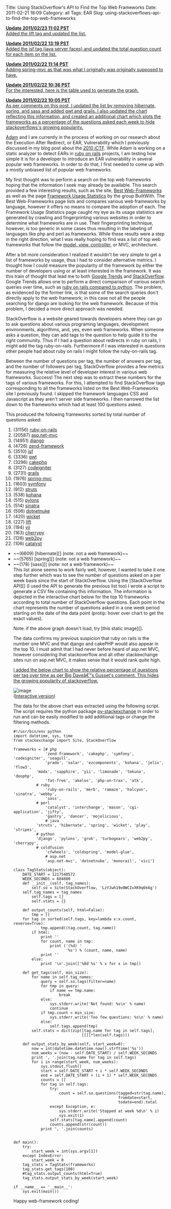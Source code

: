 Title: Using StackOverflow's API to Find the Top Web Frameworks
Date: 2011-02-21 18:09
Category: all
Tags: EAR
Slug: using-stackoverflows-api-to-find-the-top-web-frameworks

<ins datetime="2011-02-23T19:02:00+00:00">**Update 2011/02/23 11:02
PST**  
Added the lift tag and updated the list.</ins>

<ins datetime="2011-02-22T21:18:48+00:00">**Update 2011/02/22 13:19
PST**  
Added the jsf tag (java server faces) and updated the total question
count for each item on the list.</ins>

<ins datetime="2011-02-22T19:13:29+00:00">**Update 2011/02/22 11:14
PST**  
Adding spring-mvc as that was what I originally was originally supposed
to have.</ins>

<ins datetime="2011-02-22T18:31:36+00:00">**Update 2011/02/22 10:36
PST**  
For the interested, [here is the table][] used to generate the
graph.</ins>

<ins datetime="2011-02-22T18:05:43+00:00">**Update 2011/02/22 10:05
PST**  
As per comments on this post, I updated the list by removing hibernate,
spring, and sass and added gwt and grails. I also updated the chart
reflecting this information, and created an additional chart which plots
the frameworks as a percentage of the questions asked each week to hide
stackoverflows's growing popularity.</ins>

[Adam][] and I are currently in the process of working on our research
about the Execution After Redirect, or EAR, Vulnerability which I
previously discussed in my blog post about the [2010 iCTF][]. While Adam
is working on a static analyzer to detect EARs in [ruby on rails][]
projects, I am testing how simple it is for a developer to introduce an
EAR vulnerability in several popular web frameworks. In order to do
that, I first needed to come up with a mostly unbiased list of popular
web frameworks.

My first thought was to perform a search on the top web frameworks
hoping that the information I seek may already be available. This search
provided a few interesting results, such as the site, [Best
Web-Frameworks][] as well as the page [Framework Usage Statistics][] by
the group BuiltWith. The Best Web-Frameworks page lists and compares
various web frameworks by language, however it offers no means to
compare the adoption of each. The Framework Usage Statistics page caught
my eye as its usage statistics are generated by crawling and
fingerprinting various websites in order to determine what frameworks
are in use. Their fingerprinting technique, however, is too generic in
some cases thus resulting in the labeling of languages like php and perl
as frameworks. While these results were a step in the right direction,
what I was really hoping to find was a list of top web frameworks that
follow the [model, view, controller][], or MVC, architecture.

After a bit more consideration I realized it wouldn't be very simple to
get a list of frameworks by usage, thus I had to consider alternative
metrics. I thought how I could measure the popularity of the framework
by either the number of developers using or at least interested in the
framework. It was this train of thought that lead me to both [Google
Trends][] and [StackOverflow][]. Google Trends allows one to perform a
direct comparison of various search queries over time, such as [ruby on
rails compared to python][]. The problem, as evidenced by the former
link, is that some of the search queries don't directly apply to the web
framework; in this case not all the people searching for django are
looking for the web framework. Because of this problem, I decided a more
direct approach was needed.

StackOverflow is a website geared towards developers where they can go
to ask questions about various programing languages, development
environments, algorithms, and, yes, even web frameworks. When someone
asks a question, they can add tags to the question to help guide it to
the right community. Thus if I had a question about redirects in ruby on
rails, I might add the tag ruby-on-rails. Furthermore if I was
interested in questions other people had about ruby on rails I might
follow the ruby-on-rails tag.

Between the number of questions per tag, the number of answers per tag,
and the number of followers per tag, StackOverflow provides a few
metrics for measuring the relative level of developer interest in
various web frameworks. Success! The next step was to extract these
numbers for the tags of various frameworks. For this, I attempted to
find StackOverflow tags corresponding to all the frameworks listed on
the Best Web-Frameworks site I previously found. I skipped the framework
languages CSS and Javascript as they aren't server side frameworks. I
then narrowed the list down to the frameworks which had at least 100
questions asked.

This produced the following frameworks sorted by total number of
questions asked:

1.  (31156) [ruby-on-rails][]
2.  (20587) [asp.net-mvc][]
3.  (14951) [django][]
4.  (4726) [zend-framework][]
5.  (3510) [jsf][]
6.  (3336) [gwt][]
7.  (3296) [cakephp][]
8.  (3127) [codeigniter][]
9.  (2731) [grails][]
10. (1976) [spring-mvc][]
11. (1603) [symfony][]
12. (912) [struts][]
13. (538) [kohana][]
14. (515) [pylons][]
15. (514) [sinatra][]
16. (506) [dotnetnuke][]
17. (420) [wicket][]
18. (227) [lift][]
19. (194) [yii][]
20. (163) [cherrypy][]
21. (126) [web2py][]
22. (106) [catalyst][]

<ul>
<li>
~~(6609) [hibernate][] (note: not a web framework)~~

</li>
<li>
~~(5765) [spring][] (note: not a web framework)~~

</li>
<li>
~~(178) [sass][] (note: not a web framework)~~

</li>
</ol>
This list alone seems to work fairly well, however, I wanted to take it
one step further which was to see the number of questions asked on a per
week basis since the start of StackOverflow. Using the [StackOverflow
API][] (I used the API to generate the previous list too) I wrote a
script to generate a CSV file containing this information. The
information is depicted in the interactive chart below for the top 10
frameworks according to total number of StackOverflow questions. Each
point in the chart represents the number of questions asked in a one
week period starting on the date of the data point (protip: hover over
chart to get the exact values).

<p>
<script type="text/javascript" src="//ajax.googleapis.com/ajax/static/modules/gviz/1.0/chart.js"> {"chartType":"AreaChart","chartName":"Top 10 Web Frameworks","dataSourceUrl":"//spreadsheets0.google.com/tq?key=0AtdxNnTLM0xddDIwRTFlR25PQkprQUF6SHZKQ2xMSUE&range=A1%3AK134&gid=0&transpose=0&headers=1&pub=1","options":{"displayAnnotations":true,"showTip":true,"reverseCategories":false,"titleY":"# of stack over flow questions","dataMode":"markers","titleX":"week starting on","maxAlternation":1,"pointSize":"0","colors":["#3366CC","#DC3912","#FF9900","#109618","#990099","#0099C6","#DD4477","#66AA00","#B82E2E","#316395"],"smoothLine":false,"lineWidth":"2","labelPosition":"right","is3D":false,"logScale":false,"hasLabelsColumn":true,"wmode":"opaque","title":"Top 10 Web Frameworks","legend":"right","allowCollapse":true,"reverseAxis":false,"isStacked":false,"mapType":"hybrid","width":600,"height":400},"refreshInterval":60} </script>
</p>
Note: if the above graph doesn't load, try [this static image][].

The data confirms my previous suspicion that ruby on rails is the number
one MVC and that django and cakePHP would also appear in the top 10. I
must admit that I had never before heard of asp.net MVC, however
considering that stackoverflow and all other stackexchange sites run on
asp.net MVC, it makes sense that it would rank quite high.

<ins datetime="2011-02-22T18:50:07+00:00">I added the below chart to
show the relative percentage of questions per tag over time as per Big
Daveâ€™s Gusset's comment. This hides the growing popularity of
stackoverflow.</ins>

![image][]  
([Interactive version][])

The data for the above chart was extracted using the following script.
The script requires the python package [py-stackexchange][] in order to
run and can be easily modified to add additional tags or change the
filtering methods.

~~~~ {lang="python" line="1"}
#!/usr/bin/env python                                                           
import datetime, sys, time
from stackexchange import Site, StackOverflow

frameworks = [# php                                                             
              'zend-framework', 'cakephp', 'symfony', 'codeigniter', 'seagull',
              'prado', 'solar', 'ezcomponents', 'kohana', 'jelix', 'flow3',
          'modx', 'sapphire', 'yii', 'limonade', 'tekuna', 'doophp',
              'fat-free', 'akelos', 'php-on-trax', 'atk',
          # ruby                                                            
              'ruby-on-rails', 'merb', 'ramaze', 'halcyon', 'sinatra', 'webby',
              'sass',
          # perl                                                            
              'catalyst', 'interchange', 'mason', 'cgi-application', 'jifty',
              'gantry', 'dancer', 'mojolicious',
              # java                                                            
          'struts', 'hibernate', 'spring', 'wicket', 'play', 'stripes',
          # python                                                          
          'django', 'pylons', 'grok', 'turbogears', 'web2py', 'cherrypy',
          # coldfusion                                                      
              'cfwheels', 'coldspring', 'model-glue',
              # asp.net                                                         
              'asp.net-mvc', 'dotnetnuke', 'monorail', 'vici']

class TagStats(object):
    DATE_START = 1217540572
    WEEK_SECONDS = 604800
    def __init__(self, tag_names):
        self.so = Site(StackOverflow, 'LzYJwh19o0WCIvXK9q6k6g')
    self.tag_names = tag_names
        self.tags = []
        self.stats = {}

    def output_counts(self, html=False):
        tmp = []
    for tag in sorted(self.tags, key=lambda x:x.count, reverse=True):
            tmp.append((tag.count, tag.name))
        if html:
            print ''
            for count, name in tmp:
                print ('(%d) '
                       '%s') % (count, name, name)
            print ''
        else:
            print '\n'.join(['%8d %s' % x for x in tmp])

    def get_tags(self, min_size):
        for name in self.tag_names:
            query = self.so.tags(filter=name)
            for tmp in query:
                if name == tmp.name:
                    break
            else:
                sys.stderr.write('Not found: %s\n' % name)
                continue
            if tmp.count < min_size:
                sys.stderr.write('Too few questions: %s\n' % name)
            else:
                self.tags.append(tmp)
        self.stats = dict(zip([tag.name for tag in self.tags],
                              [[]]*len(self.tags)))

    def output_stats_by_week(self, start_week=0):
        now = int(datetime.datetime.now().strftime('%s'))
        num_weeks = (now - self.DATE_START) / self.WEEK_SECONDS
        print ', '.join(tag.name for tag in self.tags)
        for i in range(start_week, num_weeks):
            sys.stdout.flush()
            start = self.DATE_START + i * self.WEEK_SECONDS
            end = self.DATE_START + (i + 1) * self.WEEK_SECONDS
            counts = []
            for tag in self.tags:
                try:
                    count = self.so.questions(tagged=str(tag.name),
                                              fromdate=start,
                                              todate=end).total
                except Exception, e:
                    sys.stderr.write('Stopped at week %d\n' % i)
                    sys.exit(1)
                self.stats[tag.name].append(count)
                counts.append(str(count))
            print ', '.join(counts)


def main():
    try:
        start_week = int(sys.argv[1])
    except IndexError:
        start_week = 0
    tag_stats = TagStats(frameworks)
    tag_stats.get_tags(100)
    #tag_stats.output_counts(html=True)                                         
    tag_stats.output_stats_by_week(start_week)

if __name__ == '__main__':
    sys.exit(main())
~~~~

Happy web-framework coding!

  [here is the table]: https://spreadsheets0.google.com/pub?key=0AtdxNnTLM0xddDIwRTFlR25PQkprQUF6SHZKQ2xMSUE&output=html
  [Adam]: http://adamdoupe.com/
  [2010 iCTF]: http://www.bryceboe.com/2010/12/09/ucsbs-international-capture-the-flag-competition-2010-challenge-6-fear-the-ear/
  [ruby on rails]: http://rubyonrails.org/
  [Best Web-Frameworks]: http://www.bestwebframeworks.com/
  [Framework Usage Statistics]: http://trends.builtwith.com/framework
  [model, view, controller]: http://en.wikipedia.org/wiki/Model%E2%80%93View%E2%80%93Controller
  [Google Trends]: http://www.google.com/trends
  [StackOverflow]: http://stackoverflow.com/
  [ruby on rails compared to python]: http://www.google.com/trends?q=ruby+on+rails,+python
  [ruby-on-rails]: http://stackoverflow.com/tags/ruby-on-rails
  [asp.net-mvc]: http://stackoverflow.com/tags/asp.net-mvc
  [django]: http://stackoverflow.com/tags/django
  [zend-framework]: http://stackoverflow.com/tags/zend-framework
  [jsf]: http://stackoverflow.com/tags/jsf
  [gwt]: http://stackoverflow.com/tags/gwt
  [cakephp]: http://stackoverflow.com/tags/cakephp
  [codeigniter]: http://stackoverflow.com/tags/codeigniter
  [grails]: http://stackoverflow.com/tags/grails
  [spring-mvc]: http://stackoverflow.com/tags/spring-mvc
  [symfony]: http://stackoverflow.com/tags/symfony
  [struts]: http://stackoverflow.com/tags/struts
  [kohana]: http://stackoverflow.com/tags/kohana
  [pylons]: http://stackoverflow.com/tags/pylons
  [sinatra]: http://stackoverflow.com/tags/sinatra
  [dotnetnuke]: http://stackoverflow.com/tags/dotnetnuke
  [wicket]: http://stackoverflow.com/tags/wicket
  [lift]: http://stackoverflow.com/tags/lift
  [yii]: http://stackoverflow.com/tags/yii
  [cherrypy]: http://stackoverflow.com/tags/cherrypy
  [web2py]: http://stackoverflow.com/tags/web2py
  [catalyst]: http://stackoverflow.com/tags/catalyst
  [hibernate]: http://stackoverflow.com/tags/hibernate
  [spring]: http://stackoverflow.com/tags/spring
  [sass]: http://stackoverflow.com/tags/sass
  [StackOverflow API]: http://api.stackoverflow.com/
  [this static image]: https://spreadsheets0.google.com/oimg?key=0AtdxNnTLM0xddDIwRTFlR25PQkprQUF6SHZKQ2xMSUE&oid=12&zx=vn515z2t7lj8
  [image]: https://spreadsheets1.google.com/oimg?key=0AtdxNnTLM0xddDIwRTFlR25PQkprQUF6SHZKQ2xMSUE&oid=14&zx=1n411uq4n9w4
  [Interactive version]: https://spreadsheets1.google.com/pub?hl=en&key=0AtdxNnTLM0xddDIwRTFlR25PQkprQUF6SHZKQ2xMSUE&hl=en&gid=11
  [py-stackexchange]: http://stackapps.com/questions/198/py-stackexchange-an-api-wrapper-for-python
